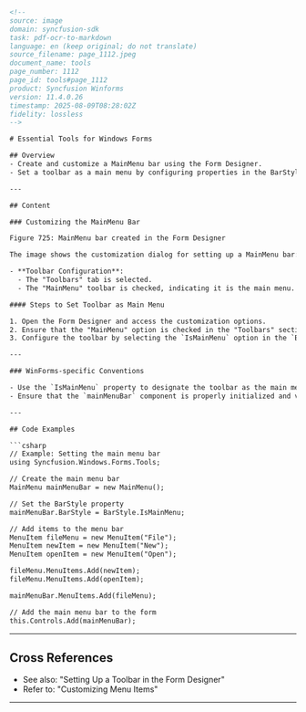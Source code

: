 ```html
<!-- 
source: image
domain: syncfusion-sdk
task: pdf-ocr-to-markdown
language: en (keep original; do not translate)
source_filename: page_1112.jpeg
document_name: tools
page_number: 1112
page_id: tools#page_1112
product: Syncfusion Winforms
version: 11.4.0.26
timestamp: 2025-08-09T08:28:02Z
fidelity: lossless
-->

# Essential Tools for Windows Forms

## Overview
- Create and customize a MainMenu bar using the Form Designer.
- Set a toolbar as a main menu by configuring properties in the BarStyle.

---

## Content

### Customizing the MainMenu Bar

Figure 725: MainMenu bar created in the Form Designer

The image shows the customization dialog for setting up a MainMenu bar:

- **Toolbar Configuration**:
  - The "Toolbars" tab is selected.
  - The "MainMenu" toolbar is checked, indicating it is the main menu.

#### Steps to Set Toolbar as Main Menu

1. Open the Form Designer and access the customization options.
2. Ensure that the "MainMenu" option is checked in the "Toolbars" section.
3. Configure the toolbar by selecting the `IsMainMenu` option in the `BarStyle` property of the `mainMenuBar` component.

---

### WinForms-specific Conventions

- Use the `IsMainMenu` property to designate the toolbar as the main menu.
- Ensure that the `mainMenuBar` component is properly initialized and visible.

---

## Code Examples

```csharp
// Example: Setting the main menu bar
using Syncfusion.Windows.Forms.Tools;

// Create the main menu bar
MainMenu mainMenuBar = new MainMenu();

// Set the BarStyle property
mainMenuBar.BarStyle = BarStyle.IsMainMenu;

// Add items to the menu bar
MenuItem fileMenu = new MenuItem("File");
MenuItem newItem = new MenuItem("New");
MenuItem openItem = new MenuItem("Open");

fileMenu.MenuItems.Add(newItem);
fileMenu.MenuItems.Add(openItem);

mainMenuBar.MenuItems.Add(fileMenu);

// Add the main menu bar to the form
this.Controls.Add(mainMenuBar);
```

---

## Cross References

- See also: "Setting Up a Toolbar in the Form Designer"
- Refer to: "Customizing Menu Items"

---

<!-- tags: [syncfusion, winforms, form designer, main menu, toolbar] keywords: [IsMainMenu, BarStyle, mainMenuBar, form designer, menu customization] -->
```